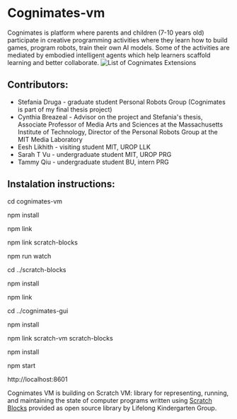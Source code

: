 # Cognimates-vm
Cognimates is platform where parents and children (7-10 years old) participate in creative programming activities where they learn how to build games, program robots, train their own AI models. Some of the activities are mediated by embodied intelligent agents which help learners scaffold learning and better collaborate. 
![List of Cognimates Extensions](https://github.com/mitmedialab/cognimates-gui/blob/379817bb6e013f585f672a85c8863b899d6381bd/src/lib/libraries/extensions/list_extensions.png?raw=true)



## Contributors:
* Stefania Druga - graduate student Personal Robots Group (Cognimates is part of my final thesis project) 
* Cynthia Breazeal - Advisor on the project and Stefania's thesis, Associate Professor of Media Arts and Sciences at the Massachusetts Institute of Technology, Director of the Personal Robots Group at the MIT Media Laboratory
* Eesh Likhith - visiting student MIT, UROP LLK 
* Sarah T Vu - undergraduate student MIT, UROP PRG
* Tammy Qiu - undergraduate student BU, intern PRG


## Instalation instructions:

cd cognimates-vm

npm install

npm link

npm link scratch-blocks 

npm run watch

cd ../scratch-blocks

npm install

npm link

cd ../cognimates-gui

npm install

npm link scratch-vm scratch-blocks

npm install

npm start

http://localhost:8601



Cognimates VM is building on Scratch VM: library for representing, running, and maintaining the state of computer programs written using [Scratch Blocks](https://github.com/LLK/scratch-blocks) provided as open source library by Lifelong Kindergarten Group.
